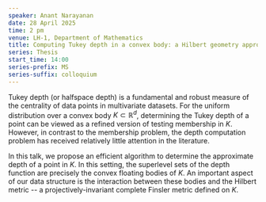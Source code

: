 ```yaml
---
speaker: Anant Narayanan
date: 28 April 2025
time: 2 pm
venue: LH-1, Department of Mathematics
title: Computing Tukey depth in a convex body: a Hilbert geometry approach
series: Thesis
start_time: 14:00
series-prefix: MS
series-suffix: colloquium
---
```


Tukey depth (or halfspace depth) is a fundamental and robust measure of the centrality of data points in multivariate datasets. For the uniform distribution
over a convex body $K \subset \mathbb{R}^d$, determining the Tukey depth of a point can be viewed as a refined version of testing membership in $K$. However,
in contrast to the membership problem, the depth computation problem has received relatively little attention in the literature.

In this talk, we propose an efficient algorithm to determine the approximate depth of a point in $K$. In this setting, the superlevel sets of the depth function
are precisely the convex floating bodies of $K$. An important aspect of our data structure is the interaction between these bodies and the Hilbert metric -- a
projectively-invariant complete Finsler metric defined on $K$.
